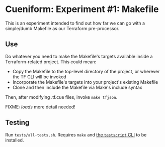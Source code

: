 # Cueniform: Experiment #1: Makefile

This is an experiment intended to find out how far we can go with a simple/dumb Makefile as our Terraform pre-processor.

## Use

Do whatever you need to make the Makefile's targets available inside a Terraform-related project. This could mean:

- Copy the Makefile to the top-level directory of the project, or wherever the TF CLI will be invoked
- Incorporate the Makefile's targets into your project's existing Makefile
- Clone and then include the Makefile via Make's include syntax

Then, after modifying .tf.cue files, invoke `make tfjson`.

FIXME: *loads* more detail needed!

## Testing

Run `tests/all-tests.sh`. Requires `make` and [the `testscript` CLI](https://pkg.go.dev/github.com/rogpeppe/go-internal/cmd/testscript) to be installed.
